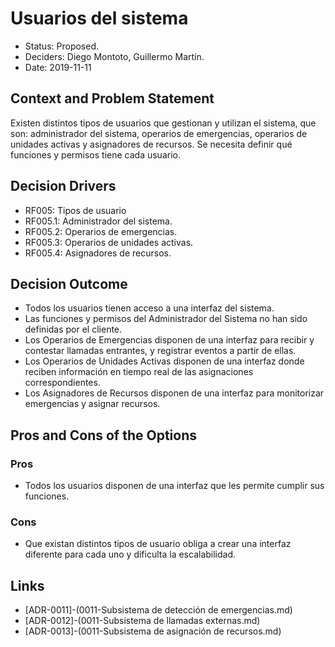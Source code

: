 # Usuarios del sistema

* Status: Proposed.
* Deciders: Diego Montoto, Guillermo Martín.
* Date: 2019-11-11


## Context and Problem Statement

Existen distintos tipos de usuarios que gestionan y utilizan el sistema, que son: administrador del sistema, operarios de emergencias, operarios de unidades activas y asignadores de recursos.
Se necesita definir qué funciones y permisos tiene cada usuario.

## Decision Drivers
* RF005: Tipos de usuario
* RF005.1: Administrador del sistema.
* RF005.2: Operarios de emergencias.
* RF005.3: Operarios de unidades activas.
* RF005.4: Asignadores de recursos.

## Decision Outcome
* Todos los usuarios tienen acceso a una interfaz del sistema.
* Las funciones y permisos del Administrador del Sistema no han sido definidas por el cliente.
* Los Operarios de Emergencias disponen de una interfaz para recibir y contestar llamadas entrantes, y registrar eventos a partir de ellas.
* Los Operarios de Unidades Activas disponen de una interfaz donde reciben información en tiempo real de las asignaciones correspondientes.
* Los Asignadores de Recursos disponen de una interfaz para monitorizar emergencias y asignar recursos.

## Pros and Cons of the Options

### Pros
* Todos los usuarios disponen de una interfaz que les permite cumplir sus funciones.

### Cons
* Que existan distintos tipos de usuario obliga a crear una interfaz diferente para cada uno y dificulta la escalabilidad.

## Links

* [ADR-0011]-(0011-Subsistema de detección de emergencias.md)
* [ADR-0012]-(0011-Subsistema de llamadas externas.md)
* [ADR-0013]-(0011-Subsistema de asignación de recursos.md)
